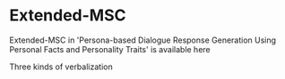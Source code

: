 # Extended-MSC

Extended-MSC in 'Persona-based Dialogue Response Generation Using Personal Facts and Personality Traits' is available here


Three kinds of verbalization
